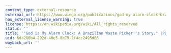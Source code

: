 ```yaml
---
content_type: external-resource
external_url: https://www.wiego.org/publications/god-my-alarm-clock-brazilian-waste-pickers-story-1
has_external_license_warning: true
license: https://en.wikipedia.org/wiki/All_rights_reserved
status: ''
title: '"God is My Alarm Clock: A Brazilian Waste Picker''s Story." (PDF - 1.3MB)'
uid: 6da280b4-292d-40e5-8b79-2f4cc2495d06
wayback_url: ''
---
```

